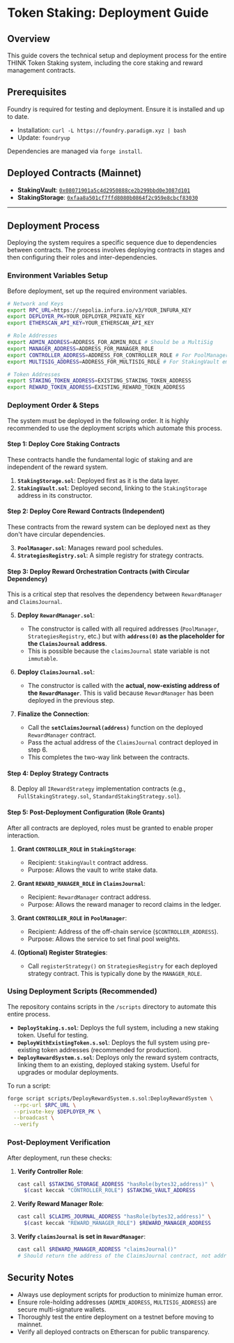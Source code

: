 # Token Staking: Deployment Guide

## Overview

This guide covers the technical setup and deployment process for the entire THINK Token Staking system, including the core staking and reward management contracts.

## Prerequisites

Foundry is required for testing and deployment. Ensure it is installed and up to date.

- Installation: `curl -L https://foundry.paradigm.xyz | bash`
- Update: `foundryup`

Dependencies are managed via `forge install`.

## Deployed Contracts (Mainnet)

- **StakingVault**: [`0x08071901a5c4d2950888ce2b299bbd0e3087d101`](https://etherscan.io/address/0x08071901a5c4d2950888ce2b299bbd0e3087d101#code)
- **StakingStorage**: [`0xfaa8a501cf7ffd8080b0864f2c959e8cbcf83030`](https://etherscan.io/address/0xfaa8a501cf7ffd8080b0864f2c959e8cbcf83030#code)

---

## Deployment Process

Deploying the system requires a specific sequence due to dependencies between contracts. The process involves deploying contracts in stages and then configuring their roles and inter-dependencies.

### Environment Variables Setup

Before deployment, set up the required environment variables.

```bash
# Network and Keys
export RPC_URL=https://sepolia.infura.io/v3/YOUR_INFURA_KEY
export DEPLOYER_PK=YOUR_DEPLOYER_PRIVATE_KEY
export ETHERSCAN_API_KEY=YOUR_ETHERSCAN_API_KEY

# Role Addresses
export ADMIN_ADDRESS=ADDRESS_FOR_ADMIN_ROLE # Should be a MultiSig
export MANAGER_ADDRESS=ADDRESS_FOR_MANAGER_ROLE
export CONTROLLER_ADDRESS=ADDRESS_FOR_CONTROLLER_ROLE # For PoolManager, an off-chain service
export MULTISIG_ADDRESS=ADDRESS_FOR_MULTISIG_ROLE # For StakingVault emergency recovery

# Token Addresses
export STAKING_TOKEN_ADDRESS=EXISTING_STAKING_TOKEN_ADDRESS
export REWARD_TOKEN_ADDRESS=EXISTING_REWARD_TOKEN_ADDRESS
```

### Deployment Order & Steps

The system must be deployed in the following order. It is highly recommended to use the deployment scripts which automate this process.

#### **Step 1: Deploy Core Staking Contracts**

These contracts handle the fundamental logic of staking and are independent of the reward system.

1.  **`StakingStorage.sol`**: Deployed first as it is the data layer.
2.  **`StakingVault.sol`**: Deployed second, linking to the `StakingStorage` address in its constructor.

#### **Step 2: Deploy Core Reward Contracts (Independent)**

These contracts from the reward system can be deployed next as they don't have circular dependencies.

3.  **`PoolManager.sol`**: Manages reward pool schedules.
4.  **`StrategiesRegistry.sol`**: A simple registry for strategy contracts.

#### **Step 3: Deploy Reward Orchestration Contracts (with Circular Dependency)**

This is a critical step that resolves the dependency between `RewardManager` and `ClaimsJournal`.

5.  **Deploy `RewardManager.sol`**:

    - The constructor is called with all required addresses (`PoolManager`, `StrategiesRegistry`, etc.) but with **`address(0)` as the placeholder for the `ClaimsJournal` address**.
    - This is possible because the `claimsJournal` state variable is not `immutable`.

6.  **Deploy `ClaimsJournal.sol`**:

    - The constructor is called with the **actual, now-existing address of the `RewardManager`**. This is valid because `RewardManager` has been deployed in the previous step.

7.  **Finalize the Connection**:
    - Call the **`setClaimsJournal(address)`** function on the deployed `RewardManager` contract.
    - Pass the actual address of the `ClaimsJournal` contract deployed in step 6.
    - This completes the two-way link between the contracts.

#### **Step 4: Deploy Strategy Contracts**

8.  Deploy all `IRewardStrategy` implementation contracts (e.g., `FullStakingStrategy.sol`, `StandardStakingStrategy.sol`).

#### **Step 5: Post-Deployment Configuration (Role Grants)**

After all contracts are deployed, roles must be granted to enable proper interaction.

1.  **Grant `CONTROLLER_ROLE` in `StakingStorage`**:

    - Recipient: `StakingVault` contract address.
    - Purpose: Allows the vault to write stake data.

2.  **Grant `REWARD_MANAGER_ROLE` in `ClaimsJournal`**:

    - Recipient: `RewardManager` contract address.
    - Purpose: Allows the reward manager to record claims in the ledger.

3.  **Grant `CONTROLLER_ROLE` in `PoolManager`**:

    - Recipient: Address of the off-chain service (`$CONTROLLER_ADDRESS`).
    - Purpose: Allows the service to set final pool weights.

4.  **(Optional) Register Strategies**:
    - Call `registerStrategy()` on `StrategiesRegistry` for each deployed strategy contract. This is typically done by the `MANAGER_ROLE`.

### Using Deployment Scripts (Recommended)

The repository contains scripts in the `/scripts` directory to automate this entire process.

- **`DeployStaking.s.sol`**: Deploys the full system, including a new staking token. Useful for testing.
- **`DeployWithExistingToken.s.sol`**: Deploys the full system using pre-existing token addresses (recommended for production).
- **`DeployRewardSystem.s.sol`**: Deploys only the reward system contracts, linking them to an existing, deployed staking system. Useful for upgrades or modular deployments.

To run a script:

```sh
forge script scripts/DeployRewardSystem.s.sol:DeployRewardSystem \
  --rpc-url $RPC_URL \
  --private-key $DEPLOYER_PK \
  --broadcast \
  --verify
```

### Post-Deployment Verification

After deployment, run these checks:

1.  **Verify Controller Role**:
    ```bash
    cast call $STAKING_STORAGE_ADDRESS "hasRole(bytes32,address)" \
      $(cast keccak "CONTROLLER_ROLE") $STAKING_VAULT_ADDRESS
    ```
2.  **Verify Reward Manager Role**:
    ```bash
    cast call $CLAIMS_JOURNAL_ADDRESS "hasRole(bytes32,address)" \
      $(cast keccak "REWARD_MANAGER_ROLE") $REWARD_MANAGER_ADDRESS
    ```
3.  **Verify `claimsJournal` is set in `RewardManager`**:
    ```bash
    cast call $REWARD_MANAGER_ADDRESS "claimsJournal()"
    # Should return the address of the ClaimsJournal contract, not address(0)
    ```

## Security Notes

- Always use deployment scripts for production to minimize human error.
- Ensure role-holding addresses (`ADMIN_ADDRESS`, `MULTISIG_ADDRESS`) are secure multi-signature wallets.
- Thoroughly test the entire deployment on a testnet before moving to mainnet.
- Verify all deployed contracts on Etherscan for public transparency.
